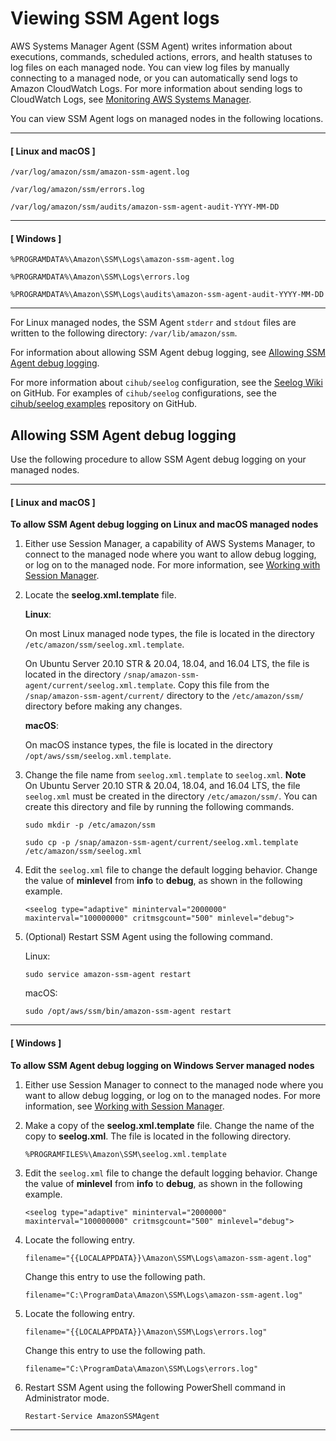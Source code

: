 # Viewing SSM Agent logs<a name="sysman-agent-logs"></a>

AWS Systems Manager Agent \(SSM Agent\) writes information about executions, commands, scheduled actions, errors, and health statuses to log files on each managed node\. You can view log files by manually connecting to a managed node, or you can automatically send logs to Amazon CloudWatch Logs\. For more information about sending logs to CloudWatch Logs, see [Monitoring AWS Systems Manager](monitoring.md)\.

You can view SSM Agent logs on managed nodes in the following locations\.

------
#### [ Linux and macOS ]

`/var/log/amazon/ssm/amazon-ssm-agent.log`

`/var/log/amazon/ssm/errors.log`

`/var/log/amazon/ssm/audits/amazon-ssm-agent-audit-YYYY-MM-DD`

------
#### [ Windows ]

`%PROGRAMDATA%\Amazon\SSM\Logs\amazon-ssm-agent.log`

`%PROGRAMDATA%\Amazon\SSM\Logs\errors.log`

`%PROGRAMDATA%\Amazon\SSM\Logs\audits\amazon-ssm-agent-audit-YYYY-MM-DD`

------

For Linux managed nodes, the SSM Agent `stderr` and `stdout` files are written to the following directory: `/var/lib/amazon/ssm`\.

For information about allowing SSM Agent debug logging, see [Allowing SSM Agent debug logging](#ssm-agent-debug-log-files)\.

For more information about `cihub/seelog` configuration, see the [Seelog Wiki](https://github.com/cihub/seelog/wiki) on GitHub\. For examples of `cihub/seelog` configurations, see the [cihub/seelog examples](https://github.com/cihub/seelog-examples) repository on GitHub\. 

## Allowing SSM Agent debug logging<a name="ssm-agent-debug-log-files"></a>

Use the following procedure to allow SSM Agent debug logging on your managed nodes\.

------
#### [ Linux and macOS ]

**To allow SSM Agent debug logging on Linux and macOS managed nodes**

1. Either use Session Manager, a capability of AWS Systems Manager, to connect to the managed node where you want to allow debug logging, or log on to the managed node\. For more information, see [Working with Session Manager](session-manager-working-with.md)\.

1. Locate the **seelog\.xml\.template** file\.

   **Linux**:

   On most Linux managed node types, the file is located in the directory `/etc/amazon/ssm/seelog.xml.template`\.

   On Ubuntu Server 20\.10 STR & 20\.04, 18\.04, and 16\.04 LTS, the file is located in the directory `/snap/amazon-ssm-agent/current/seelog.xml.template`\. Copy this file from the `/snap/amazon-ssm-agent/current/` directory to the `/etc/amazon/ssm/` directory before making any changes\.

   **macOS**: 

   On macOS instance types, the file is located in the directory `/opt/aws/ssm/seelog.xml.template`\.

1. Change the file name from `seelog.xml.template` to `seelog.xml`\.
**Note**  
On Ubuntu Server 20\.10 STR & 20\.04, 18\.04, and 16\.04 LTS, the file `seelog.xml` must be created in the directory `/etc/amazon/ssm/`\. You can create this directory and file by running the following commands\.   

   ```
   sudo mkdir -p /etc/amazon/ssm
   ```

   ```
   sudo cp -p /snap/amazon-ssm-agent/current/seelog.xml.template /etc/amazon/ssm/seelog.xml
   ```

1. Edit the `seelog.xml` file to change the default logging behavior\. Change the value of **minlevel** from **info** to **debug**, as shown in the following example\.

   `<seelog type="adaptive" mininterval="2000000" maxinterval="100000000" critmsgcount="500" minlevel="debug">`

1. \(Optional\) Restart SSM Agent using the following command\.

   Linux:

   ```
   sudo service amazon-ssm-agent restart
   ```

   macOS:

   ```
   sudo /opt/aws/ssm/bin/amazon-ssm-agent restart
   ```

------
#### [ Windows ]

**To allow SSM Agent debug logging on Windows Server managed nodes**

1. Either use Session Manager to connect to the managed node where you want to allow debug logging, or log on to the managed nodes\. For more information, see [Working with Session Manager](session-manager-working-with.md)\.

1. Make a copy of the **seelog\.xml\.template** file\. Change the name of the copy to **seelog\.xml**\. The file is located in the following directory\.

   `%PROGRAMFILES%\Amazon\SSM\seelog.xml.template`

1. Edit the `seelog.xml` file to change the default logging behavior\. Change the value of **minlevel** from **info** to **debug**, as shown in the following example\.

   `<seelog type="adaptive" mininterval="2000000" maxinterval="100000000" critmsgcount="500" minlevel="debug">`

1. Locate the following entry\.

   `filename="{{LOCALAPPDATA}}\Amazon\SSM\Logs\amazon-ssm-agent.log"`

   Change this entry to use the following path\.

   `filename="C:\ProgramData\Amazon\SSM\Logs\amazon-ssm-agent.log"`

1. Locate the following entry\.

   `filename="{{LOCALAPPDATA}}\Amazon\SSM\Logs\errors.log"`

   Change this entry to use the following path\.

   `filename="C:\ProgramData\Amazon\SSM\Logs\errors.log"`

1. Restart SSM Agent using the following PowerShell command in Administrator mode\.

   ```
   Restart-Service AmazonSSMAgent
   ```

------